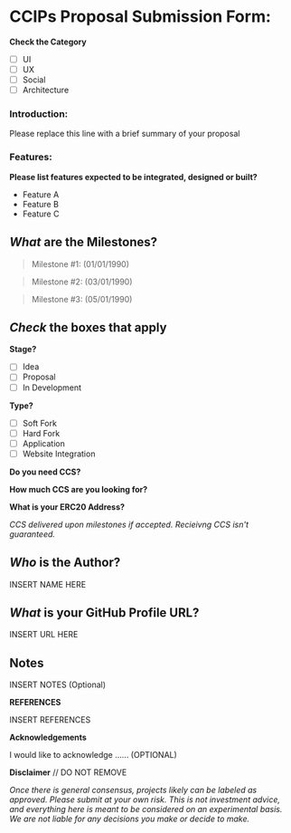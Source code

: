 # CCIPs Proposal Submission Form:

**Check the Category**
- [ ] UI
- [ ] UX
- [ ] Social
- [ ] Architecture

<!-- You can erase any parts of this template not applicable to your Issue. -->

### Introduction:

Please replace this line with a brief summary of your proposal

### Features:

**Please list features expected to be integrated, designed or built?**
- Feature A
- Feature B
- Feature C

## *What* are the Milestones?
<!-- Please list the milestones and potential timelines for the project -->
> Milestone #1: (01/01/1990)

> Milestone #2: (03/01/1990)

> Milestone #3: (05/01/1990)

## *Check* the boxes that apply

**Stage?**
- [ ] Idea
- [ ] Proposal
- [ ] In Development

**Type?**
- [ ] Soft Fork
- [ ] Hard Fork
- [ ] Application
- [ ] Website Integration

**Do you need CCS?**

**How much CCS are you looking for?**

**What is your ERC20 Address?**

*CCS delivered upon milestones if accepted. Recieivng CCS isn't guaranteed.*

## *Who* is the Author?

INSERT NAME HERE

## *What* is your GitHub Profile URL?

INSERT URL HERE

## Notes

INSERT NOTES (Optional)

**REFERENCES**

INSERT REFERENCES

**Acknowledgements**

I would like to acknowledge ...... (OPTIONAL)

**Disclaimer** // DO NOT REMOVE

*Once there is general consensus, projects likely can be labeled as approved. Please submit at your own risk. This is not investment advice, and everything here is meant to be considered on an experimental basis. We are not liable for any decisions you make or decide to make.*
